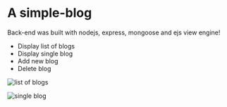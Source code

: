# A simple-blog
Back-end was built with nodejs, express, mongoose and ejs view engine!

* Display list of blogs
* Display single blog
* Add new blog
* Delete blog

![list of blogs](https://i.ibb.co/27J2nmr/nodejs-simple-blog1.jpg)

![single blog](https://i.ibb.co/7Yz8vGZ/nodejs-simple-blog2.jpg)
